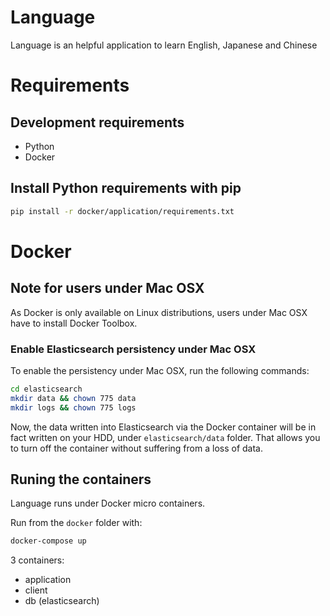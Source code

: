 # Language

Language is an helpful application to learn English, Japanese and Chinese

# Requirements

## Development requirements
- Python
- Docker

## Install Python requirements with pip

```sh
pip install -r docker/application/requirements.txt
```

# Docker

## Note for users under Mac OSX

As Docker is only available on Linux distributions, users under Mac OSX
have to install Docker Toolbox.

### Enable Elasticsearch persistency under Mac OSX

To enable the persistency under Mac OSX, run the following commands:

```sh
cd elasticsearch
mkdir data && chown 775 data
mkdir logs && chown 775 logs
```

Now, the data written into Elasticsearch via the Docker container
will be in fact written on your HDD, under `elasticsearch/data`
folder. That allows you to turn off the container without suffering
from a loss of data.

## Runing the containers

Language runs under Docker micro containers.

Run from the `docker` folder with:

```sh
docker-compose up
```

3 containers:
- application
- client
- db (elasticsearch)
